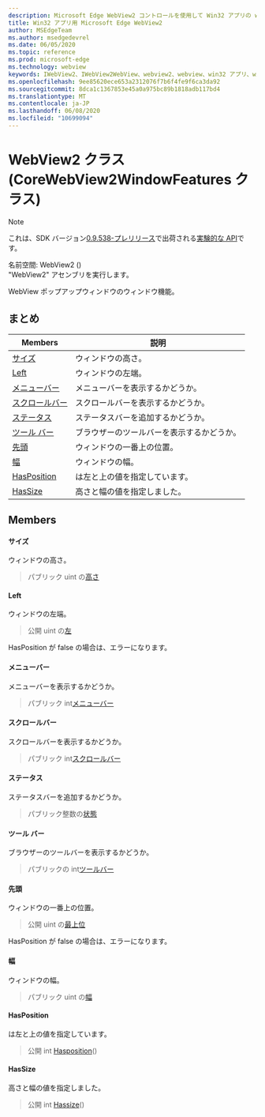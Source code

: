 ```yaml
---
description: Microsoft Edge WebView2 コントロールを使用して Win32 アプリの web コンテンツをホストする
title: Win32 アプリ用 Microsoft Edge WebView2
author: MSEdgeTeam
ms.author: msedgedevrel
ms.date: 06/05/2020
ms.topic: reference
ms.prod: microsoft-edge
ms.technology: webview
keywords: IWebView2、IWebView2WebView、webview2、webview、win32 アプリ、win32、edge、ICoreWebView2、ICoreWebView2Controller、browser control、edge html
ms.openlocfilehash: 9ee85620ece653a2312076f7b6f4fe9f6ca3da92
ms.sourcegitcommit: 8dca1c1367853e45a0a975bc89b1818adb117bd4
ms.translationtype: MT
ms.contentlocale: ja-JP
ms.lasthandoff: 06/08/2020
ms.locfileid: "10699094"
---
```

# WebView2 クラス (CoreWebView2WindowFeatures クラス) 

> [!NOTE]
> これは、SDK バージョン[0.9.538-プレリリース](../../../releasenotes.md#09538)で出荷される[実験的な API](../../../concepts/versioning.md#experimental-apis)です。

名前空間: WebView2 () \
"WebView2" アセンブリを実行します。

WebView ポップアップウィンドウのウィンドウ機能。

## まとめ

 Members                        | 説明
--------------------------------|---------------------------------------------
[サイズ](#height) | ウィンドウの高さ。
[Left](#left) | ウィンドウの左端。
[メニューバー](#menubar) | メニューバーを表示するかどうか。
[スクロールバー](#scrollbars) | スクロールバーを表示するかどうか。
[ステータス](#status) | ステータスバーを追加するかどうか。
[ツール バー](#toolbar) | ブラウザーのツールバーを表示するかどうか。
[先頭](#top) | ウィンドウの一番上の位置。
[幅](#width) | ウィンドウの幅。
[HasPosition](#hasposition) | は左と上の値を指定しています。
[HasSize](#hassize) | 高さと幅の値を指定しました。

## Members

#### サイズ 

ウィンドウの高さ。

> パブリック uint の[高さ](#height)

#### Left 

ウィンドウの左端。

> 公開 uint の[左](#left)

HasPosition が false の場合は、エラーになります。

#### メニューバー 

メニューバーを表示するかどうか。

> パブリック int[メニューバー](#menubar)

#### スクロールバー 

スクロールバーを表示するかどうか。

> パブリック int[スクロールバー](#scrollbars)

#### ステータス 

ステータスバーを追加するかどうか。

> パブリック整数の[状態](#status)

#### ツール バー 

ブラウザーのツールバーを表示するかどうか。

> パブリックの int[ツールバー](#toolbar)

#### 先頭 

ウィンドウの一番上の位置。

> 公開 uint の[最上位](#top)

HasPosition が false の場合は、エラーになります。

#### 幅 

ウィンドウの幅。

> パブリック uint の[幅](#width)

#### HasPosition 

は左と上の値を指定しています。

> 公開 int [Hasposition](#hasposition)()

#### HasSize 

高さと幅の値を指定しました。

> 公開 int [Hassize](#hassize)()

